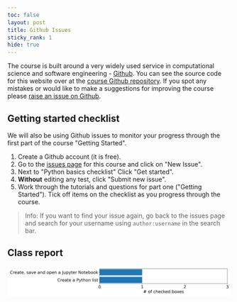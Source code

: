 ```yaml
---
toc: false
layout: post
title: Github Issues
sticky_rank: 1
hide: true
---
```


The course is built around a very widely used service in computational science and software engineering - [Github](https://Github.com).
You can see the source code for this website over at the [course Github repository](https://github.com/nu-cem/CompPhys).
If you spot any mistakes or would like to make a suggestions for improving the course please [raise an issue on Github](https://github.com/nu-cem/CompPhys/issues).

## Getting started checklist

We will also be using Github issues to monitor your progress through the first part of the course "Getting Started".

1. Create a Github account (it is free).
2. Go to the [issues page](https://github.com/nu-cem/CompPhys/issues) for this course and click on "New Issue".
3. Next to "Python basics checklist" Click "Get started".
4. **Without** editing any test, click "Submit new issue".
5. Work through the tutorials and questions for part one ("Getting Started"). Tick off items on the checklist as you progress through the course.

> Info: If you want to find your issue again, go back to the issues page and search for your username using `author:username` in the search bar.

## Class report

![](../images/progress_report.png)

